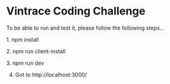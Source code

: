 # Vintrace Coding Challenge

To be able to run and test it, please follow the following steps...

1. npm install

2. npm run client-install

3. npm run dev

4. Got to http://localhost:3000/
